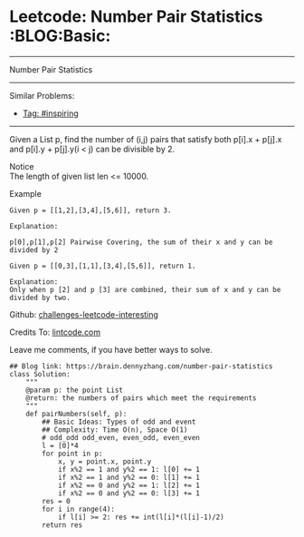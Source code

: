 # Leetcode: Number Pair Statistics     :BLOG:Basic:


---

Number Pair Statistics  

---

Similar Problems:  
-   [Tag: #inspiring](https://brain.dennyzhang.com/tag/inspiring)

---

Given a List <Point> p, find the number of (i,j) pairs that satisfy both p[i].x + p[j].x and p[i].y + p[j].y(i < j) can be divisible by 2.  

 Notice  
The length of given list len <= 10000.  

Example  

    Given p = [[1,2],[3,4],[5,6]], return 3.
    
    Explanation:
    
    p[0],p[1],p[2] Pairwise Covering, the sum of their x and y can be divided by 2

    Given p = [[0,3],[1,1],[3,4],[5,6]], return 1.
    
    Explanation:
    Only when p [2] and p [3] are combined, their sum of x and y can be divided by two.

Github: [challenges-leetcode-interesting](https://github.com/DennyZhang/challenges-leetcode-interesting/tree/master/number-pair-statistics)  

Credits To: [lintcode.com](http://www.lintcode.com/en/problem/number-pair-statistics/)  

Leave me comments, if you have better ways to solve.  

    ## Blog link: https://brain.dennyzhang.com/number-pair-statistics
    class Solution:
        """
        @param p: the point List
        @return: the numbers of pairs which meet the requirements
        """
        def pairNumbers(self, p):
            ## Basic Ideas: Types of odd and event
            ## Complexity: Time O(n), Space O(1)
            # odd_odd odd_even, even_odd, even_even
            l = [0]*4
            for point in p:
                x, y = point.x, point.y
                if x%2 == 1 and y%2 == 1: l[0] += 1
                if x%2 == 1 and y%2 == 0: l[1] += 1
                if x%2 == 0 and y%2 == 1: l[2] += 1
                if x%2 == 0 and y%2 == 0: l[3] += 1
            res = 0
            for i in range(4):
                if l[i] >= 2: res += int(l[i]*(l[i]-1)/2)
            return res